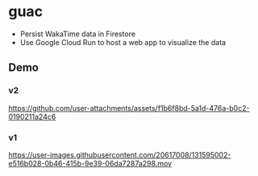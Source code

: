 # guac

- Persist WakaTime data in Firestore
- Use Google Cloud Run to host a web app to visualize the data

## Demo

### v2

https://github.com/user-attachments/assets/f1b6f8bd-5a1d-476a-b0c2-0190211a24c6

### v1

https://user-images.githubusercontent.com/20617008/131595002-e516b028-0b46-415b-9e39-06da7287a298.mov
